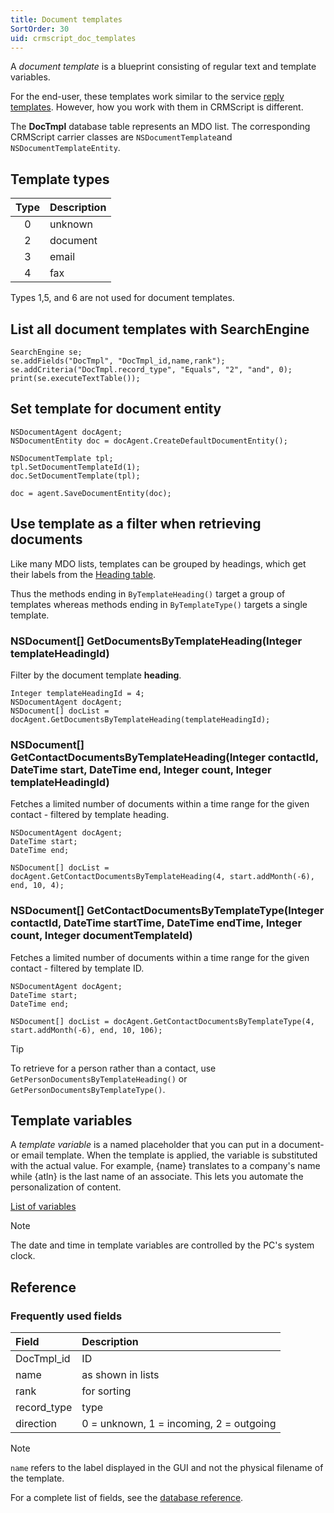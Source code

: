 ```yaml
---
title: Document templates
SortOrder: 30
uid: crmscript_doc_templates
---
```


A *document template* is a blueprint consisting of regular text and template variables.

For the end-user, these templates work similar to the service [reply templates](../../advanced/parser-and-templates/reply-templates.md). However, how you work with them in CRMScript is different.

The **DocTmpl** database table represents an MDO list. The corresponding CRMScript carrier classes are `NSDocumentTemplate`and `NSDocumentTemplateEntity`.

## Template types

| Type   | Description |
|:------:|:------------|
| 0      | unknown     |
| 2      | document    |
| 3      | email       |
| 4      | fax         |

Types 1,5, and 6 are not used for document templates.

## List all document templates with SearchEngine

```crmscript!
SearchEngine se;
se.addFields("DocTmpl", "DocTmpl_id,name,rank");
se.addCriteria("DocTmpl.record_type", "Equals", "2", "and", 0);
print(se.executeTextTable());
```

## Set template for document entity

```crmscript
NSDocumentAgent docAgent;
NSDocumentEntity doc = docAgent.CreateDefaultDocumentEntity();

NSDocumentTemplate tpl;
tpl.SetDocumentTemplateId(1);
doc.SetDocumentTemplate(tpl);

doc = agent.SaveDocumentEntity(doc);
```

## Use template as a filter when retrieving documents

Like many MDO lists, templates can be grouped by headings, which get their labels from the [Heading table](https://community.superoffice.com/documentation/SDK/SO.Database/html/Tables-Heading.htm).

Thus the methods ending in `ByTemplateHeading()` target a group of templates whereas methods ending in `ByTemplateType()` targets a single template.

### NSDocument[] GetDocumentsByTemplateHeading(Integer templateHeadingId)

Filter by the document template **heading**.

```crmscript
Integer templateHeadingId = 4;
NSDocumentAgent docAgent;
NSDocument[] docList = docAgent.GetDocumentsByTemplateHeading(templateHeadingId);
```

### NSDocument[] GetContactDocumentsByTemplateHeading(Integer contactId, DateTime start, DateTime end, Integer count, Integer templateHeadingId)

Fetches a limited number of documents within a time range for the given contact - filtered by template heading.

```crmscript
NSDocumentAgent docAgent;
DateTime start;
DateTime end;

NSDocument[] docList = docAgent.GetContactDocumentsByTemplateHeading(4, start.addMonth(-6), end, 10, 4);
```

### NSDocument[] GetContactDocumentsByTemplateType(Integer contactId, DateTime startTime, DateTime endTime, Integer count, Integer documentTemplateId)

Fetches a limited number of documents within a time range for the given contact - filtered by template ID.

```crmscript
NSDocumentAgent docAgent;
DateTime start;
DateTime end;

NSDocument[] docList = docAgent.GetContactDocumentsByTemplateType(4, start.addMonth(-6), end, 10, 106);
```

> [!TIP]
> To retrieve for a person rather than a contact, use `GetPersonDocumentsByTemplateHeading()` or `GetPersonDocumentsByTemplateType()`.

## Template variables

A *template variable* is a named placeholder that you can put in a document- or email template. When the template is applied, the variable is substituted with the actual value. For example, {name} translates to a company's name while {atln} is the last name of an associate. This lets you automate the personalization of content.

[List of variables](https://community.superoffice.com/documentation/help/en/crm/8.5/userhelp/index.htm#t=StandardCRM%2Fchap02%2FTemplate_variables.htm&rhsearch=use%20currency)

> [!NOTE]
> The date and time in template variables are controlled by the PC's system clock.

## Reference

### Frequently used fields

| Field       | Description                             |
|:------------|:----------------------------------------|
| DocTmpl_id  | ID                                      |
| name        | as shown in lists                       |
| rank        | for sorting                             |
| record_type | type                                    |
| direction   | 0 = unknown, 1 = incoming, 2 = outgoing |

> [!NOTE]
> `name` refers to the label displayed in the GUI and not the physical filename of the template.

For a complete list of fields, see the [database reference](https://community.superoffice.com/documentation/SDK/SO.Database/html/Tables-DocTmpl.htm).
